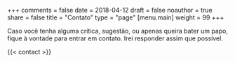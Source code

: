+++
comments = false
date = 2018-04-12
draft = false
noauthor = true
share = false
title = "Contato"
type = "page"
[menu.main]
weight = 99
+++

Caso você tenha alguma crítica, sugestão, ou apenas queira bater um papo, fique à vontade para entrar em contato. Irei responder assim que possível. 

{{< contact >}}